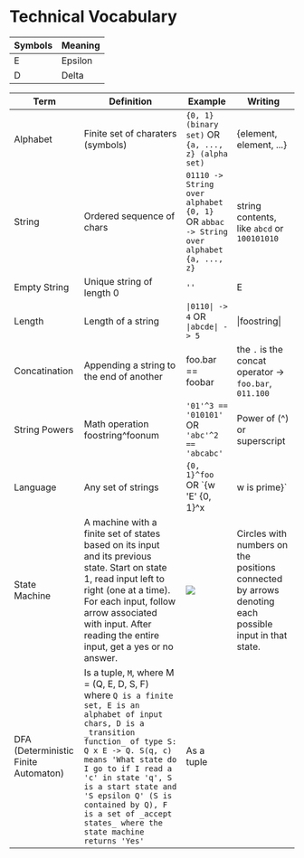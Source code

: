 # Technical Vocabulary

| Symbols | Meaning |
|---------|---------|
|E|Epsilon|
|D|Delta|

| Term | Definition | Example | Writing |
|------|------------|---------|---------|
| Alphabet | Finite set of charaters (symbols) | `{0, 1} (binary set)` OR `{a, ..., z} (alpha set)` | {element, element, ...} |
| String | Ordered sequence of chars | `01110 -> String over alphabet {0, 1}` OR `abbac -> String over alphabet {a, ..., z}` | string contents, like `abcd` or `100101010` |
| Empty String | Unique string of length 0 | `''` | E |
| Length | Length of a string | `\|0110\| -> 4` OR `\|abcde\| -> 5` | \|foostring\| |
| Concatination | Appending a string to the end of another | foo.bar == foobar | the `.` is the concat operator -> `foo.bar`, `011.100`
| String Powers | Math operation foostring^foonum | `'01'^3 == '010101'` OR `'abc'^2 == 'abcabc'` | Power of (^) or superscript |
| Language | Any set of strings | `{0, 1}^foo` OR `{w 'E' {0, 1}^x | w is prime}` | Like an alphabet
| State Machine | A machine with a finite set of states based on its input and its previous state. Start on state 1, read input left to right (one at a time). For each input, follow arrow associated with input. After reading the entire input, get a yes or no answer. | ![](https://m.media-amazon.com/images/G/01/DeveloperBlogs/AppstoreBlogs/default/102117_StateMachine._CB513660882_.png?t=true) | Circles with numbers on the positions connected by arrows denoting each possible input in that state.
| DFA (Deterministic Finite Automaton) | Is a tuple, `M`, where M = (Q, E, D, S, F) where ```Q is a finite set, E is an alphabet of input chars, D is a _transition function_ of type S: Q x E -> Q. S(q, c) means 'What state do I go to if I read a 'c' in state 'q', S is a start state and 'S epsilon Q' (S is contained by Q), F is a set of _accept states_ where the state machine returns 'Yes'``` | As a tuple
